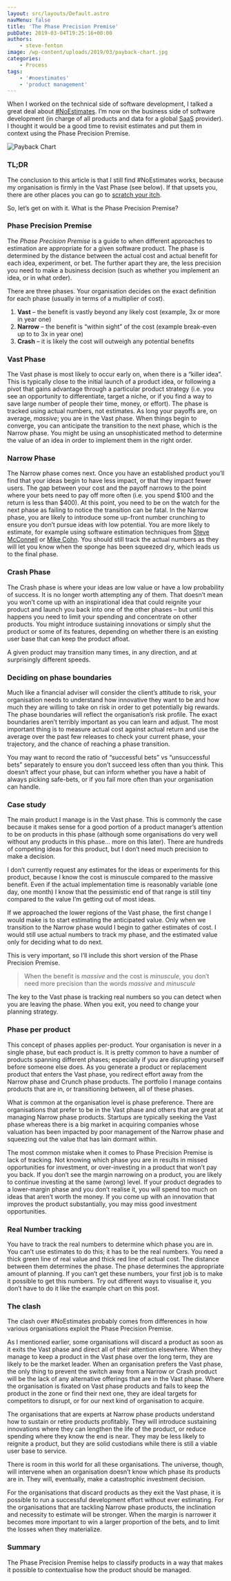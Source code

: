 ```yaml
---
layout: src/layouts/Default.astro
navMenu: false
title: 'The Phase Precision Premise'
pubDate: 2019-03-04T19:25:16+00:00
authors:
    - steve-fenton
image: /wp-content/uploads/2019/03/payback-chart.jpg
categories:
    - Process
tags:
    - '#noestimates'
    - 'product management'
---
```


When I worked on the technical side of software development, I talked a great deal about [\#NoEstimates](/tag/noestimates/). I’m now on the business side of software development (in charge of all products and data for a global <abbr title="Software as a Service">SaaS</abbr> provider). I thought it would be a good time to revisit estimates and put them in context using the Phase Precision Premise.

![Payback Chart](/img/2019/03/payback-chart.jpg)

### TL;DR

The conclusion to this article is that I still find #NoEstimates works, because my organisation is firmly in the Vast Phase (see below). If that upsets you, there are other places you can go to [scratch your itch](http://www.peterkretzman.com/2014/09/24/the-case-against-noestimates-part-1-introduction-and-common-sense/).

So, let’s get on with it. What is the Phase Precision Premise?

### Phase Precision Premise

The *Phase Precision Premise* is a guide to when different approaches to estimation are appropriate for a given software product. The phase is determined by the distance between the actual cost and actual benefit for each idea, experiment, or bet. The further apart they are, the less precision you need to make a business decision (such as whether you implement an idea, or in what order).

There are three phases. Your organisation decides on the exact definition for each phase (usually in terms of a multiplier of cost).

1. **Vast** – the benefit is vastly beyond any likely cost (example, 3x or more in year one)
2. **Narrow** – the benefit is “within sight” of the cost (example break-even up to to 3x in year one)
3. **Crash** – it is likely the cost will outweigh any potential benefits

### Vast Phase

The Vast phase is most likely to occur early on, when there is a “killer idea”. This is typically close to the initial launch of a product idea, or following a pivot that gains advantage through a particular product strategy (i.e. you see an opportunity to differentiate, target a niche, or if you find a way to save large number of people their time, money, or effort). The phase is tracked using actual numbers, not estimates. As long your payoffs are, on average, *massive*; you are in the Vast phase. When things begin to converge, you can anticipate the transition to the next phase, which is the Narrow phase. You might be using an unsophisticated method to determine the value of an idea in order to implement them in the right order.

### Narrow Phase

The Narrow phase comes next. Once you have an established product you’ll find that your ideas begin to have less impact, or that they impact fewer users. The gap between your cost and the payoff narrows to the point where your bets need to pay off more often (i.e. you spend $100 and the return is less than $400). At this point, you need to be on the watch for the next phase as failing to notice the transition can be fatal. In the Narrow phase, you are likely to introduce some up-front number crunching to ensure you don’t pursue ideas with low potential. You are more likely to estimate, for example using software estimation techniques from [Steve McConnell](https://stevemcconnell.com/books/) or [Mike Cohn](https://www.mountaingoatsoftware.com/books/agile-estimating-and-planning). You should still track the actual numbers as they will let you know when the sponge has been squeezed dry, which leads us to the final phase.

### Crash Phase

The Crash phase is where your ideas are low value or have a low probability of success. It is no longer worth attempting any of them. That doesn’t mean you won’t come up with an inspirational idea that could reignite your product and launch you back into one of the other phases – but until this happens you need to limit your spending and concentrate on other products. You might introduce sustaining innovations or simply shut the product or some of its features, depending on whether there is an existing user base that can keep the product afloat.

A given product may transition many times, in any direction, and at surprisingly different speeds.

### Deciding on phase boundaries

Much like a financial adviser will consider the client’s attitude to risk, your organisation needs to understand how innovative they want to be and how much they are willing to take on risk in order to get potentially big rewards. The phase boundaries will reflect the organisation’s risk profile. The exact boundaries aren’t terribly important as you can learn and adjust. The most important thing is to measure actual cost against actual return and use the average over the past few releases to check your current phase, your trajectory, and the chance of reaching a phase transition.

You may want to record the ratio of “successful bets” vs “unsuccessful bets” separately to ensure you don’t succeed less often than you think. This doesn’t affect your phase, but can inform whether you have a habit of always picking safe-bets, or if you fail more often than your organisation can handle.

### Case study

The main product I manage is in the Vast phase. This is commonly the case because it makes sense for a good portion of a product manager’s attention to be on products in this phase (although some organisations do very well without any products in this phase… more on this later). There are hundreds of competing ideas for this product, but I don’t need much precision to make a decision.

I don’t currently request any estimates for the ideas or experiments for this product, because I know the cost is minuscule compared to the massive benefit. Even if the actual implementation time is reasonably variable (one day, one month) I know that the pessimistic end of that range is still tiny compared to the value I’m getting out of most ideas.

If we approached the lower regions of the Vast phase, the first change I would make is to start estimating the anticipated value. Only when we transition to the Narrow phase would I begin to gather estimates of cost. I would still use actual numbers to track my phase, and the estimated value only for deciding what to do next.

This is very important, so I’ll include this short version of the Phase Precision Premise.

> When the benefit is *massive* and the cost is *minuscule*, you don’t need more precision than the words *massive* and *minuscule*

The key to the Vast phase is tracking real numbers so you can detect when you are leaving the phase. When you exit, you need to change your planning strategy.

### Phase per product

This concept of phases applies per-product. Your organisation is never in a single phase, but each product is. It is pretty common to have a number of products spanning different phases; especially if you are disrupting yourself before someone else does. As you generate a product or replacement product that enters the Vast phase, you redirect effort away from the Narrow phase and Crunch phase products. The portfolio I manage contains products that are in, or transitioning between, all of these phases.

What *is* common at the organisation level is phase preference. There are organisations that prefer to be in the Vast phase and others that are great at managing Narrow phase products. Startups are typically seeking the Vast phase whereas there is a big market in acquiring companies whose valuation has been impacted by poor management of the Narrow phase and squeezing out the value that has lain dormant within.

The most common mistake when it comes to Phase Precision Premise is lack of tracking. Not knowing which phase you are in results in missed opportunities for investment, or over-investing in a product that won’t pay you back. If you don’t see the margin narrowing on a product, you are likely to continue investing at the same (wrong) level. If your product degrades to a lower-margin phase and you don’t realise it, you will spend too much on ideas that aren’t worth the money. If you come up with an innovation that improves the product substantially, you may miss good investment opportunities.

### Real Number tracking

You have to track the real numbers to determine which phase you are in. You can’t use estimates to do this; it has to be the real numbers. You need a thick green line of real value and thick red line of actual cost. The distance between them determines the phase. The phase determines the appropriate amount of planning. If you can’t get these numbers, your first job is to make it possible to get this numbers. Try out different ways to visualise it, you don’t have to do it like the example chart on this post.

### The clash

The clash over #NoEstimates probably comes from differences in how various organisations exploit the Phase Precision Premise.

As I mentioned earlier, some organisations will discard a product as soon as it exits the Vast phase and direct all of their attention elsewhere. When they manage to keep a product in the Vast phase over the long term, they are likely to be the market leader. When an organisation prefers the Vast phase, the only thing to prevent the switch away from a Narrow or Crash product will be the lack of any alternative offerings that are in the Vast phase. Where the organisation is fixated on Vast phase products and fails to keep the product in the zone or find their next one, they are ideal targets for competitors to disrupt, or for our next kind of organisation to acquire.

The organisations that are experts at Narrow phase products understand how to sustain or retire products profitably. They will introduce sustaining innovations where they can lengthen the life of the product, or reduce spending where they know the end is near. They may be less likely to reignite a product, but they are solid custodians while there is still a viable user base to service.

There is room in this world for all these organisations. The universe, though, will intervene when an organisation doesn’t know which phase its products are in. They will, eventually, make a catastrophic investment decision.

For the organisations that discard products as they exit the Vast phase, it is possible to run a successful development effort without ever estimating. For the organisations that are tackling Narrow phase products, the inclination and necessity to estimate will be stronger. When the margin is narrower it becomes more important to win a larger proportion of the bets, and to limit the losses when they materialize.

### Summary

The Phase Precision Premise helps to classify products in a way that makes it possible to contextualise how the product should be managed.